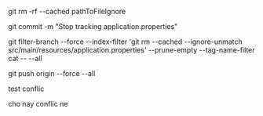 git rm -rf --cached pathToFileIgnore

git commit -m "Stop tracking application.properties"

git filter-branch --force --index-filter 'git rm --cached --ignore-unmatch src/main/resources/application.properties' --prune-empty --tag-name-filter cat -- --all

git push origin --force --all

test conflic

cho nay conflic ne
